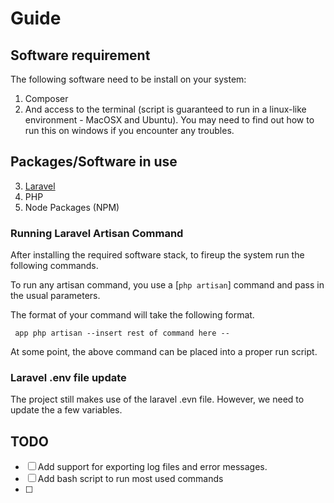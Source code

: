 # Guide

## Software requirement

The following software need to be install on your system: 
1. Composer
2. And access to the terminal (script is guaranteed to run in a linux-like environment - MacOSX and Ubuntu). You may need to find out how to run this on windows if you encounter any troubles. 

## Packages/Software in use
3. [Laravel](https://laravel.com/)
4. PHP
5. Node Packages (NPM)


### Running Laravel Artisan Command

After installing the required software stack, to fireup the system run the following commands.

To run any artisan command, you use a [`php artisan`] command and pass in the usual parameters.

The format of your command will take the following format. 

` app php artisan --insert rest of command here --`

At some point, the above command can be placed into a proper run script. 

### Laravel .env file update
The project still makes use of the laravel .evn file. 
However, we need to update the a few variables.


## TODO
- [ ] Add support for exporting log files and error messages.
- [ ] Add bash script to run most used commands
- [ ] 




